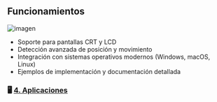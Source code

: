 ## Funcionamientos

![imagen](https://github.com/user-attachments/assets/075af577-9372-4241-9376-963e4fa7ca9c)


- Soporte para pantallas CRT y LCD
- Detección avanzada de posición y movimiento
- Integración con sistemas operativos modernos (Windows, macOS, Linux)
- Ejemplos de implementación y documentación detallada


### 🖥️ [4. Aplicaciones](aplicaciones.md)

